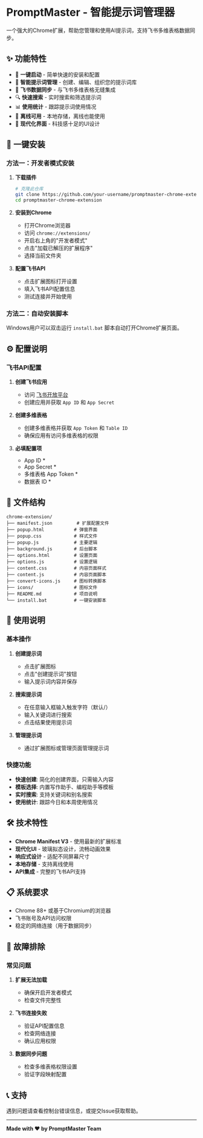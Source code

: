 # PromptMaster - 智能提示词管理器

一个强大的Chrome扩展，帮助您管理和使用AI提示词，支持飞书多维表格数据同步。

## ✨ 功能特性

- 🚀 **一键启动** - 简单快速的安装和配置
- 📝 **智能提示词管理** - 创建、编辑、组织您的提示词库
- 🔄 **飞书数据同步** - 与飞书多维表格无缝集成
- 🔍 **快速搜索** - 实时搜索和筛选提示词
- 📊 **使用统计** - 跟踪提示词使用情况
- 💾 **离线可用** - 本地存储，离线也能使用
- 🎨 **现代化界面** - 科技感十足的UI设计

## 🚀 一键安装

### 方法一：开发者模式安装

1. **下载插件**
   ```bash
   # 克隆此仓库
   git clone https://github.com/your-username/promptmaster-chrome-extension.git
   cd promptmaster-chrome-extension
   ```

2. **安装到Chrome**
   - 打开Chrome浏览器
   - 访问 `chrome://extensions/`
   - 开启右上角的"开发者模式"
   - 点击"加载已解压的扩展程序"
   - 选择当前文件夹

3. **配置飞书API**
   - 点击扩展图标打开设置
   - 填入飞书API配置信息
   - 测试连接并开始使用

### 方法二：自动安装脚本

Windows用户可以双击运行 `install.bat` 脚本自动打开Chrome扩展页面。

## ⚙️ 配置说明

### 飞书API配置

1. **创建飞书应用**
   - 访问 [飞书开放平台](https://open.feishu.cn/app)
   - 创建应用并获取 `App ID` 和 `App Secret`

2. **创建多维表格**
   - 创建多维表格并获取 `App Token` 和 `Table ID`
   - 确保应用有访问多维表格的权限

3. **必填配置项**
   - App ID *
   - App Secret *
   - 多维表格 App Token *
   - 数据表 ID *

## 📁 文件结构

```
chrome-extension/
├── manifest.json         # 扩展配置文件
├── popup.html           # 弹窗界面
├── popup.css            # 样式文件
├── popup.js             # 主要逻辑
├── background.js        # 后台脚本
├── options.html         # 设置页面
├── options.js           # 设置逻辑
├── content.css          # 内容页面样式
├── content.js           # 内容页面脚本
├── convert-icons.js     # 图标转换脚本
├── icons/               # 图标文件
├── README.md            # 项目说明
└── install.bat          # 一键安装脚本
```

## 🎯 使用说明

### 基本操作

1. **创建提示词**
   - 点击扩展图标
   - 点击"创建提示词"按钮
   - 输入提示词内容并保存

2. **搜索提示词**
   - 在任意输入框输入触发字符（默认/）
   - 输入关键词进行搜索
   - 点击结果使用提示词

3. **管理提示词**
   - 通过扩展图标或管理页面管理提示词

### 快捷功能

- **快速创建**: 简化的创建界面，只需输入内容
- **模板选择**: 内置写作助手、编程助手等模板
- **实时搜索**: 支持关键词和别名搜索
- **使用统计**: 跟踪今日和本周使用情况

## 🛠️ 技术特性

- **Chrome Manifest V3** - 使用最新的扩展标准
- **现代化UI** - 玻璃拟态设计，流畅动画效果
- **响应式设计** - 适配不同屏幕尺寸
- **本地存储** - 支持离线使用
- **API集成** - 完整的飞书API支持

## 📋 系统要求

- Chrome 88+ 或基于Chromium的浏览器
- 飞书账号及API访问权限
- 稳定的网络连接（用于数据同步）

## 🔧 故障排除

### 常见问题

1. **扩展无法加载**
   - 确保开启开发者模式
   - 检查文件完整性

2. **飞书连接失败**
   - 验证API配置信息
   - 检查网络连接
   - 确认应用权限

3. **数据同步问题**
   - 检查多维表格权限设置
   - 验证字段映射配置

## 📞 支持

遇到问题请查看控制台错误信息，或提交Issue获取帮助。

---

**Made with ❤️ by PromptMaster Team**